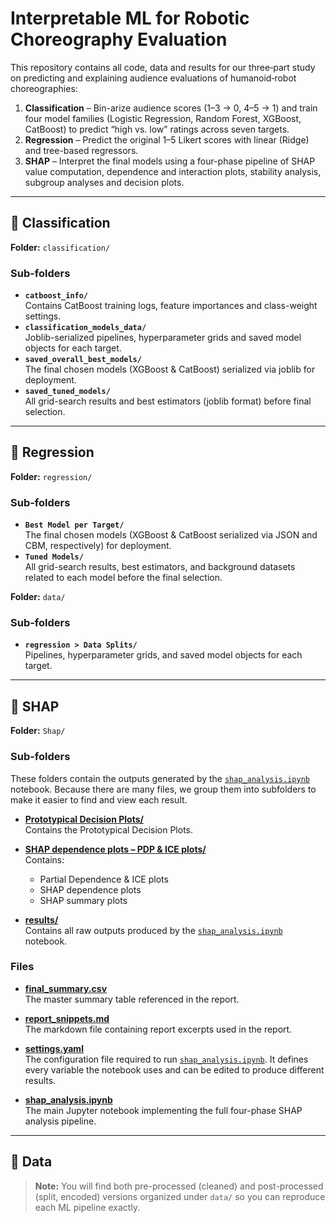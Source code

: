 # Interpretable ML for Robotic Choreography Evaluation

This repository contains all code, data and results for our three‐part study on predicting and explaining audience evaluations of humanoid‐robot choreographies:

1. **Classification** – Bin-arize audience scores (1–3 → 0, 4–5 → 1) and train four model families (Logistic Regression, Random Forest, XGBoost, CatBoost) to predict “high vs. low” ratings across seven targets.  
2. **Regression** – Predict the original 1–5 Likert scores with linear (Ridge) and tree-based regressors.  
3. **SHAP** – Interpret the final models using a four-phase pipeline of SHAP value computation, dependence and interaction plots, stability analysis, subgroup analyses and decision plots.

---

## 📂 Classification

**Folder:** `classification/`

### Sub-folders

- **`catboost_info/`**  
  Contains CatBoost training logs, feature importances and class-weight settings.
- **`classification_models_data/`**  
  Joblib-serialized pipelines, hyperparameter grids and saved model objects for each target.
- **`saved_overall_best_models/`**  
  The final chosen models (XGBoost & CatBoost) serialized via joblib for deployment.
- **`saved_tuned_models/`**  
  All grid-search results and best estimators (joblib format) before final selection.
---

## 📂 Regression
**Folder:** `regression/`

### Sub-folders

- **`Best Model per Target/`**  
The final chosen models (XGBoost & CatBoost serialized via JSON and CBM, respectively) for deployment.
- **`Tuned Models/`**  
All grid-search results, best estimators, and background datasets related to each model before the final selection.

**Folder:** `data/`

### Sub-folders

- **`regression > Data Splits/`**  
Pipelines, hyperparameter grids, and saved model objects for each target.

---

## 📂 SHAP

**Folder:** `Shap/`

### Sub-folders

These folders contain the outputs generated by the [`shap_analysis.ipynb`](https://github.com/rzsoli/Evaluations_on_Robotic_Choreographies/blob/main/shap/shap_analysis.ipynb) notebook. Because there are many files, we group them into subfolders to make it easier to find and view each result.

- **[Prototypical Decision Plots/](https://github.com/rzsoli/Evaluations_on_Robotic_Choreographies/tree/main/shap/Prototypical%20Decision%20Plots)**  
  Contains the Prototypical Decision Plots.
- **[SHAP dependence plots – PDP & ICE plots/](https://github.com/rzsoli/Evaluations_on_Robotic_Choreographies/tree/main/shap/SHAP%20dependence%20plots%20-%20PDP%20%26%20ICE%20plots)**  
  Contains:
  - Partial Dependence & ICE plots 
  - SHAP dependence plots
  - SHAP summary plots

- **[results/](https://github.com/rzsoli/Evaluations_on_Robotic_Choreographies/tree/main/shap/results)**  
  Contains all raw outputs produced by the [`shap_analysis.ipynb`](https://github.com/rzsoli/Evaluations_on_Robotic_Choreographies/blob/main/shap/shap_analysis.ipynb) notebook.

### Files

- **[final_summary.csv](https://github.com/rzsoli/Evaluations_on_Robotic_Choreographies/blob/main/shap/final_summary.csv)**  
  The master summary table referenced in the report.

- **[report_snippets.md](https://github.com/rzsoli/Evaluations_on_Robotic_Choreographies/blob/main/shap/report_snippets.md)**  
  The markdown file containing report excerpts used in the report.

- **[settings.yaml](https://github.com/rzsoli/Evaluations_on_Robotic_Choreographies/blob/main/shap/settings.yaml)**  
  The configuration file required to run [`shap_analysis.ipynb`](https://github.com/rzsoli/Evaluations_on_Robotic_Choreographies/blob/main/shap/shap_analysis.ipynb). It defines every variable the notebook uses and can be edited to produce different results.

- **[shap_analysis.ipynb](https://github.com/rzsoli/Evaluations_on_Robotic_Choreographies/blob/main/shap/shap_analysis.ipynb)**  
  The main Jupyter notebook implementing the full four-phase SHAP analysis pipeline.

---

## 📂 Data

> **Note:** You will find both pre-processed (cleaned) and post-processed (split, encoded) versions organized under `data/` so you can reproduce each ML pipeline exactly.

